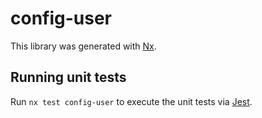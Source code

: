 # config-user

This library was generated with [Nx](https://nx.dev).

## Running unit tests

Run `nx test config-user` to execute the unit tests via [Jest](https://jestjs.io).
